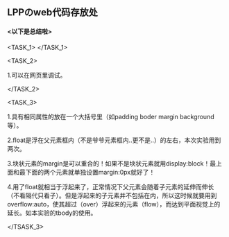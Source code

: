 <h2>LPPのweb代码存放处</h2>

<h4><以下是总结啦></h4>

<TASK_1>
</TASK_1>

<TASK_2><br />

  1.可以在网页里调试。<br />
  
</TASK_2>


<TASK_3><br />

  1.具有相同属性的放在一个大括号里（如padding boder margin background等）。<br />
  
  2.float是浮在父元素框内（不是爷爷元素框内..更不是..）的左右，本次实验用到两次。<br />
  
  3.块状元素的margin是可以重合的！如果不是块状元素就用display:block！最上面和最下面的两个元素就单独设置margin:0px就好了！<br />
  
  4.用了float就相当于浮起来了，正常情况下父元素会随着子元素的延伸而伸长（不看隔代只看子）。但是浮起来的子元素并不包括在内，所以这时候就要用到   overflow:auto，使其超过（over）浮起来的元素（flow），而达到平面视觉上的延长。如本实验的tbody的使用。<br />
  
</TSASK_3>
